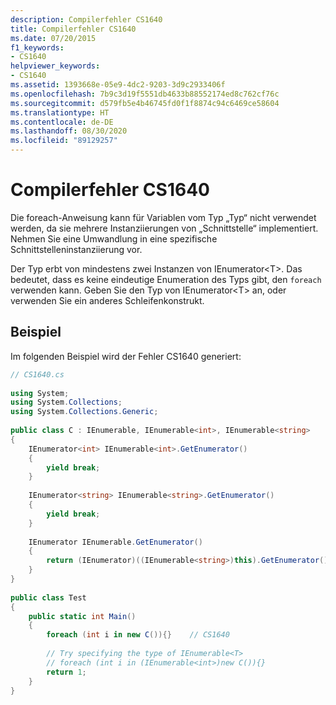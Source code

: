 ```yaml
---
description: Compilerfehler CS1640
title: Compilerfehler CS1640
ms.date: 07/20/2015
f1_keywords:
- CS1640
helpviewer_keywords:
- CS1640
ms.assetid: 1393668e-05e9-4dc2-9203-3d9c2933406f
ms.openlocfilehash: 7b9c3d19f5551db4633b88552174ed8c762cf76c
ms.sourcegitcommit: d579fb5e4b46745fd0f1f8874c94c6469ce58604
ms.translationtype: HT
ms.contentlocale: de-DE
ms.lasthandoff: 08/30/2020
ms.locfileid: "89129257"
---
```

# <a name="compiler-error-cs1640"></a>Compilerfehler CS1640
Die foreach-Anweisung kann für Variablen vom Typ „Typ“ nicht verwendet werden, da sie mehrere Instanziierungen von „Schnittstelle“ implementiert. Nehmen Sie eine Umwandlung in eine spezifische Schnittstelleninstanziierung vor.  
  
 Der Typ erbt von mindestens zwei Instanzen von IEnumerator\<T>. Das bedeutet, dass es keine eindeutige Enumeration des Typs gibt, den `foreach` verwenden kann. Geben Sie den Typ von IEnumerator\<T> an, oder verwenden Sie ein anderes Schleifenkonstrukt.  
  
## <a name="example"></a>Beispiel  
 Im folgenden Beispiel wird der Fehler CS1640 generiert:  
  
```csharp  
// CS1640.cs  
  
using System;  
using System.Collections;  
using System.Collections.Generic;  
  
public class C : IEnumerable, IEnumerable<int>, IEnumerable<string>  
{  
    IEnumerator<int> IEnumerable<int>.GetEnumerator()  
    {  
        yield break;  
    }  
  
    IEnumerator<string> IEnumerable<string>.GetEnumerator()  
    {  
        yield break;  
    }  
  
    IEnumerator IEnumerable.GetEnumerator()  
    {  
        return (IEnumerator)((IEnumerable<string>)this).GetEnumerator();  
    }  
}  
  
public class Test  
{  
    public static int Main()  
    {  
        foreach (int i in new C()){}    // CS1640  
  
        // Try specifying the type of IEnumerable<T>  
        // foreach (int i in (IEnumerable<int>)new C()){}  
        return 1;  
    }  
}  
```
